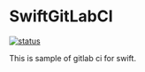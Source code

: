 # SwiftGitLabCI

[![status](https://gitlab.com/kichiemon/SwiftGitLabCI/badges/master/build.svg)](https://gitlab.com/kichiemon/SwiftGitLabCI/pipelines)

This is sample of gitlab ci for swift.
